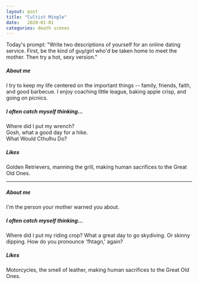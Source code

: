 ```yaml
---
layout: post
title: "Cultist Mingle"
date:   2020-01-01
categories: death scenes
---
```

Today's prompt: "Write two descriptions of yourself for an online dating service. First, be the kind of guy/girl who'd be taken home to meet the mother. Then try a hot, sexy version."

##### About me

I try to keep my life centered on the important things -- family, friends, faith, and good barbecue. I enjoy coaching little league, baking apple crisp, and going on picnics.

##### I often catch myself thinking...

Where did I put my wrench?  
Gosh, what a good day for a hike.  
What Would Cthulhu Do?

##### Likes

Golden Retrievers, manning the grill, making human sacrifices to the Great Old Ones.


---


##### About me

I'm the person your mother warned you about.

##### I often catch myself thinking...

Where did I put my riding crop?
What a great day to go skydiving. Or skinny dipping.
How do you pronounce 'fhtagn,' again?

##### Likes

Motorcycles, the smell of leather, making human sacrifices to the Great Old Ones.
